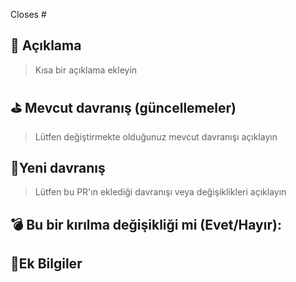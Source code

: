 <!---
Bir Pull Request ❤️ oluşturduğunuz için teşekkür ederiz!

Lütfen göndermeden önce aşağıdakileri okuyun:
- Yeni dış bağımlılıklar ekleyen PR'lerin gözden geçirilmesi biraz zaman alabilir.
- Halkla İlişkilerinizi mümkün olduğunca küçük tutun.
- PR'nizi tek bir türle sınırlayın (belgeler, özellik, yeniden düzenleme, ci, repo veya hata düzeltme)
-->

Closes # <!-- Github issue URL # here -->

## 📝 Açıklama

> Kısa bir açıklama ekleyin

## ⛳️ Mevcut davranış (güncellemeler)

> Lütfen değiştirmekte olduğunuz mevcut davranışı açıklayın

## 🚀Yeni davranış

> Lütfen bu PR'ın eklediği davranışı veya değişiklikleri açıklayın

## 💣 Bu bir kırılma değişikliği mi (Evet/Hayır):

<!-- Evet ise, lütfen mevcut Fire Ocean - TR Source kullanıcıları için etki ve geçiş yolunu açıklayın. -->

## 📝Ek Bilgiler

